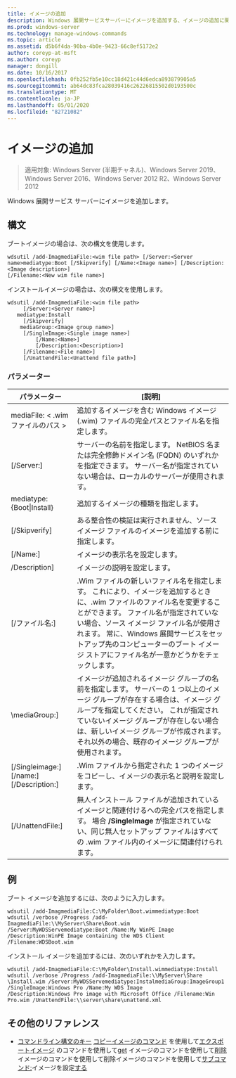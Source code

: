 ```yaml
---
title: イメージの追加
description: Windows 展開サービスサーバーにイメージを追加する、イメージの追加に関するリファレンストピックです。
ms.prod: windows-server
ms.technology: manage-windows-commands
ms.topic: article
ms.assetid: d5b6f4da-90ba-4b0e-9423-66c8ef5172e2
author: coreyp-at-msft
ms.author: coreyp
manager: dongill
ms.date: 10/16/2017
ms.openlocfilehash: 0fb252fb5e10cc18d421c44d6edca893879905a5
ms.sourcegitcommit: ab64dc83fca28039416c26226815502d0193500c
ms.translationtype: MT
ms.contentlocale: ja-JP
ms.lasthandoff: 05/01/2020
ms.locfileid: "82721082"
---
```

# <a name="add-image"></a>イメージの追加

> 適用対象: Windows Server (半期チャネル)、Windows Server 2019、Windows Server 2016、Windows Server 2012 R2、Windows Server 2012

Windows 展開サービス サーバーにイメージを追加します。

## <a name="syntax"></a>構文
ブートイメージの場合は、次の構文を使用します。
```
wdsutil /add-ImagmediaFile:<wim file path> [/Server:<Server name>mediatype:Boot [/Skipverify] [/Name:<Image name>] [/Description:<Image description>] 
[/Filename:<New wim file name>]
```
インストールイメージの場合は、次の構文を使用します。
```
wdsutil /add-ImagmediaFile:<wim file path>
     [/Server:<Server name>]
   mediatype:Install
     [/Skipverify]
    mediaGroup:<Image group name>]
     [/SingleImage:<Single image name>]
         [/Name:<Name>]
         [/Description:<Description>]
     [/Filename:<File name>]
     [/UnattendFile:<Unattend file path>]
```
### <a name="parameters"></a>パラメーター
|パラメーター|[説明]|
|-------|--------|
mediaFile: < .wim ファイルのパス >|追加するイメージを含む Windows イメージ (.wim) ファイルの完全パスとファイル名を指定します。|
|[/Server:<Server name>]|サーバーの名前を指定します。 NetBIOS 名または完全修飾ドメイン名 (FQDN) のいずれかを指定できます。 サーバー名が指定されていない場合は、ローカルのサーバーが使用されます。|
mediatype: {Boot&#124;Install}|追加するイメージの種類を指定します。|
|[/Skipverify]|ある整合性の検証は実行されません、ソース イメージ ファイルのイメージを追加する前に指定します。|
|[/Name:<Name>]|イメージの表示名を設定します。|
|/Description<Description>]|イメージの説明を設定します。|
|[/ファイル名:<Filename>]|.Wim ファイルの新しいファイル名を指定します。 これにより、イメージを追加するときに、.wim ファイルのファイル名を変更することができます。 ファイル名が指定されていない場合、ソース イメージ ファイル名が使用されます。 常に、Windows 展開サービスをセットアップ先のコンピューターのブート イメージ ストアにファイル名が一意かどうかをチェックします。|
|\mediaGroup:<Image group name>]|イメージが追加されるイメージ グループの名前を指定します。 サーバーの 1 つ以上のイメージ グループが存在する場合は、イメージ グループを指定してください。 これが指定されていないイメージ グループが存在しない場合は、新しいイメージ グループが作成されます。 それ以外の場合、既存のイメージ グループが使用されます。|
|[/Singleimage:<Single image name>] [/name:<Name>] [/Description:<Description>]|.Wim ファイルから指定された 1 つのイメージをコピーし、イメージの表示名と説明を設定します。|
|[/UnattendFile:<Unattend file path>]|無人インストール ファイルが追加されているイメージと関連付けるへの完全パスを指定します。 場合 **/SingleImage** が指定されていない、同じ無人セットアップ ファイルはすべての .wim ファイル内のイメージに関連付けられます。|
## <a name="examples"></a>例
ブート イメージを追加するには、次のように入力します。
```
wdsutil /add-ImagmediaFile:C:\MyFolder\Boot.wimmediatype:Boot
wdsutil /verbose /Progress /add-ImagmediaFile:\\MyServer\Share\Boot.wim /Server:MyWDSServemediatype:Boot /Name:My WinPE Image 
/Description:WinPE Image containing the WDS Client /Filename:WDSBoot.wim
```
インストール イメージを追加するには、次のいずれかを入力します。
```
wdsutil /add-ImagmediaFile:C:\MyFolder\Install.wimmediatype:Install
wdsutil /verbose /Progress /add-ImagmediaFile:\\MyServer\Share \Install.wim /Server:MyWDSServemediatype:InstalmediaGroup:ImageGroup1 
/SingleImage:Windows Pro /Name:My WDS Image
/Description:Windows Pro image with Microsoft Office /Filename:Win Pro.wim /UnattendFile:\\server\share\unattend.xml
```
## <a name="additional-references"></a>その他のリファレンス
- [コマンドライン構文のキー](command-line-syntax-key.md)
[コピーイメージのコマンド](using-the-copy-image-command.md)
を使用して[エクスポートイメージ](using-the-export-image-command.md)
のコマンドを使用して[get](using-the-get-image-command.md)
イメージのコマンドを使用して[削除](using-the-remove-image-command.md)
イメージのコマンドを使用して削除イメージのコマンドを使用して[サブコマンド:](subcommand-set-image.md)イメージを設定[する](using-the-replace-image-command.md)

